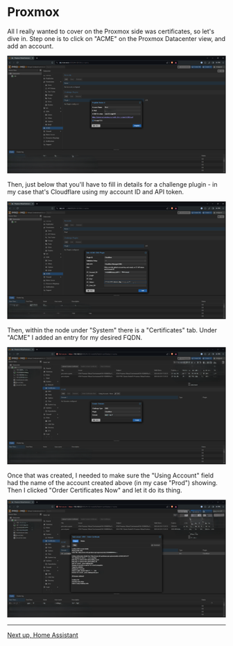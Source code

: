 # Proxmox


All I really wanted to cover on the Proxmox side was certificates, so let's dive in. Step one is to click on "ACME" on the Proxmox Datacenter view, and add an account.


<img src="images/proxmox/00_lets_encrypt_acme.png" alt="" />


Then, just below that you'll have to fill in details for a challenge plugin - in my case that's Cloudflare using my account ID and API token.


<img src="images/proxmox/01_cloudflare_dns_challenge.png" alt="" />


Then, within the node under "System" there is a "Certificates" tab. Under "ACME" I added an entry for my desired FQDN.


<img src="images/proxmox/02_certificates_acme_creation.png" alt="" />


Once that was created, I needed to make sure the "Using Account" field had the name of the account created above (in my case "Prod") showing. Then I clicked "Order Certificates Now" and let it do its thing.


<img src="images/proxmox/03_order_certificate.png" alt="" />


---
[Next up, Home Assistant](https://kmanc.github.io/unifi_network_setup/homeassistant.html)